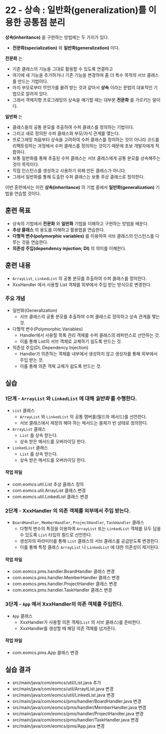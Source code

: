 # 22 - 상속 : 일반화(generalization)를 이용한 공통점 분리

**상속(inheritance)** 을 구현하는 방법에는 두 가지가 있다. 

- **전문화(specialization)** 와 **일반화(generalization)** 이다.

**전문화** 는

- 기존 클래스의 기능을 그대로 활용할 수 있도록 연결하고
- 여기에 새 기능을 추가하거나 기존 기능을 변경하여 좀 더 특수 목적의 서브 클래스를 만드는 기법이다.
- 마치 부모로부터 무언가를 물려 받는 것과 같아서 **상속** 이라는 문법의 대표적인 기법으로 알려져 있다.
- 그래서 객체지향 프로그래밍의 상속을 얘기할 때는 대부분 **전문화** 를 가르키는 말이다.

**일반화** 는

- 클래스들의 공통 분모를 추출하여 수퍼 클래스를 정의하는 기법이다.
- 그리고 새로 정의한 수퍼 클래스와 부모/자식 관계를 맺는다.
- 프로그래밍 처음부터 상속을 고려하여 수퍼 클래스를 정의하는 것이 아니라 
  코드를 리팩토링하는 과정에서 수퍼 클래스를 정의하는 것이기 때문에 초보 개발자에게 적합하다.
- 보통 일반화를 통해 추출된 수퍼 클래스는 서브 클래스에게 공통 분모를 상속해주는 것이 목적이다.
- 직접 인스턴스를 생성하고 사용하기 위해 만든 클래스가 아니다.
- 그래서 일반화를 통해 도출한 수퍼 클래스는 보통 추상 클래스로 정의한다.

이번 훈련에서는 이런 **상속(inheritance)** 의 기법 중에서 **일반화(generalization)** 기법을 연습할 것이다. 


## 훈련 목표

- 상속의 기법에서 **전문화** 와 **일반화** 기법을 이해하고 구현하는 방법을 배운다.
- **추상 클래스** 의 용도를 이해하고 활용법을 연습한다.
- **다형적 변수(polymorphic variables)** 를 이용하여 서브 클래스의 인스턴스를 다루는 것을 연습한다.
- **의존성 주입(dependency injection; DI)** 의 의미를 이해한다.

## 훈련 내용

- `ArrayList`, `LinkedList` 의 공통 분모를 추출하여 수퍼 클래스를 정의한다.
- XxxHandler 에서 사용할 List 객체를 외부에서 주입 받는 방식으로 변경한다.  

### 주요 개념

- 일반화(Generalization)
  - 서브 클래스의 공통 분모를 추출하여 수퍼 클래스로 정의하고 상속 관계를 맺는 것.
- 다형적 변수(Polymorphic Variables)
  - Handler에서 사용할 목록 관리 객체를 수퍼 클래스의 레퍼런스로 선언하는 것.
  - 이를 통해 List의 서브 객체로 교체하기 쉽도록 만드는 것.
- 의존성 주입(DI; Dependency Injection)
  - Handler가 의존하는 객체를 내부에서 생성하지 않고 생성자를 통해 외부에서 주입 받는 것.
  - 이를 통해 의존 객체 교체가 쉽도록 만드는 것.

## 실습

### 1단계 - `ArrayList` 와 `LinkedList` 에 대해 *일반화* 를 수행한다. 

- `List` 클래스
    - `ArrayList` 와 `LinkedList` 의 공통 멤버를(필드와 메서드)를 선언한다.
    - 서브 클래스에서 재정의 해야 하는 메서드는 몸체가 빈 상태로 정의한다. 
- `ArrayList` 클래스
    - `List` 를 상속 받는다.
    - 상속 받은 메서드를 오버라이딩 한다.
- `LinkedList` 클래스
    - `List` 를 상속 받는다.
    - 상속 받은 메서드를 오버라이딩 한다.

#### 작업 파일

- com.eomcs.util.List 추상 클래스 정의
- com.eomcs.util.ArrayList 클래스 변경
- com.eomcs.util.LinkedList 클래스 변경

### 2단계 - XxxHandler 의 의존 객체를 외부에서 주입 받는다.

- `BoardHandler`, `MemberHandler`, `ProjectHandler`, `TaskHandler` 클래스
  - 다형적 변수의 특징을 이용하여 `ArrayList` 또는 `LinkedList` 객체를 모두 담을 수 있도록 
    `List` 타입의 필드로 선언한다.
  - 생성자의 파라미터를 통해 `List` 클래스의 서브 클래스를 공급받도록 변경한다.
  - 이를 통해 특정 클래스 `ArrayList` 나 `LinkedList` 에 대한 의존성이 제거된다.


#### 작업 파일

- com.eomcs.pms.handler.BoardHandler 클래스 변경
- com.eomcs.pms.handler.MemberHandler 클래스 변경
- com.eomcs.pms.handler.ProjectHandler 클래스 변경
- com.eomcs.pms.handler.TaskHandler 클래스 변경


### 3단계 - `App` 에서 XxxHandler의 의존 객체를 주입한다.

- `App` 클래스
    - XxxHandler가 사용할 의존 객체(`List` 의 서브 클래스)를 준비한다.
    - XxxHandler를 생성할 때 해당 의존 객체를 넘겨준다.

#### 작업 파일

- com.eomcs.pms.App 클래스 변경


## 실습 결과

- src/main/java/com/eomcs/util/List.java 추가
- src/main/java/com/eomcs/util/ArraytList.java 변경
- src/main/java/com/eomcs/util/LinkedList.java 변경
- src/main/java/com/eomcs/pms/handler/BoardHandler.java 변경
- src/main/java/com/eomcs/pms/handler/MemberHandler.java 변경
- src/main/java/com/eomcs/pms/handler/ProjectHandler.java 변경
- src/main/java/com/eomcs/pms/handler/TaskHandler.java 변경
- src/main/java/com/eomcs/pms/App.java 변경
